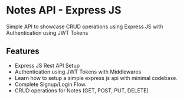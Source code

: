 
# Notes API  - Express JS

Simple API to showcase CRUD operations using Express JS with Authentication using JWT Tokens



## Features

- Express JS Rest API Setup 
- Authentication using JWT Tokens with Middlewares
- Learn how to setup a simple express js api with minimal codebase.
- Complete Signup/Login Flow.
- CRUD operations for Notes (GET, POST, PUT, DELETE)

